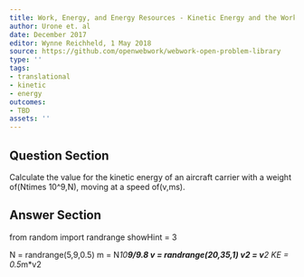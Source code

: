 ```yaml
---
title: Work, Energy, and Energy Resources - Kinetic Energy and the Work-Energy Theorem
author: Urone et. al
date: December 2017
editor: Wynne Reichheld, 1 May 2018
source: https://github.com/openwebwork/webwork-open-problem-library
type: ''
tags:
- translational
- kinetic
- energy
outcomes:
- TBD
assets: ''
---
```


## Question Section 

Calculate the value for the kinetic energy of an aircraft carrier with a weight of(Ntimes 10^9,N), moving at a speed of(v,ms).



## Answer Section

from random import randrange
showHint = 3

N = randrange(5,9,0.5)
m = N*10**9/9.8
v = randrange(20,35,1)
v2 = v**2
KE = 0.5*m*v2